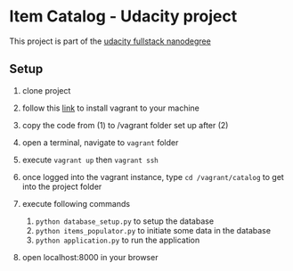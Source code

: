 # Item Catalog - Udacity project

This project is part of the [udacity fullstack nanodegree](https://www.udacity.com/degrees/full-stack-web-developer-nanodegree--nd004)


## Setup

1. clone project

2. follow this [link](https://www.udacity.com/course/viewer#!/c-nd004/l-3487760229/m-3631038670) to install vagrant to your machine 

3. copy the code from (1) to /vagrant folder set up after (2)

4. open a terminal, navigate to `vagrant` folder

5. execute `vagrant up` then `vagrant ssh`

6. once logged into the vagrant instance, type `cd /vagrant/catalog` to get into the project folder

7. execute following commands
	1. `python database_setup.py` to setup the database
	2. `python items_populator.py` to initiate some data in the database
	3. `python application.py` to run the application

8. open localhost:8000 in your browser